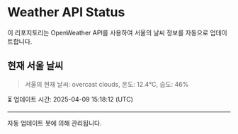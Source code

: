 
# Weather API Status

이 리포지토리는 OpenWeather API를 사용하여 서울의 날씨 정보를 자동으로 업데이트합니다.

## 현재 서울 날씨
> 서울의 현재 날씨: overcast clouds, 온도: 12.4°C, 습도: 46%

⏳ 업데이트 시간: 2025-04-09 15:18:12 (UTC)

---
자동 업데이트 봇에 의해 관리됩니다.
